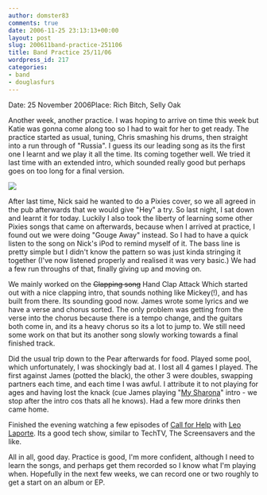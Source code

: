 ```yaml
---
author: domster83
comments: true
date: 2006-11-25 23:13:13+00:00
layout: post
slug: 200611band-practice-251106
title: Band Practice 25/11/06
wordpress_id: 217
categories:
- band
- douglasfurs
---
```


Date: 25 November 2006Place: Rich Bitch, Selly Oak




Another week, another practice. I was hoping to arrive on time this week but Katie was gonna come along too so I had to wait for her to get ready. The practice started as usual, tuning, Chris smashing his drums, then straight into a run through of "Russia". I guess its our leading song as its the first one I learnt and we play it all the time. Its coming together well. We tried it last time with an extended intro, which sounded really good but perhaps goes on too long for a final version.




![](http://www.qualeamusica.kit.net/Imagens&Gifs/pixies02.jpg)




After last time, Nick said he wanted to do a Pixies cover, so we all agreed in the pub afterwards that we would give "Hey" a try. So last night, I sat down and learnt it for today. Luckily I also took the liberty of learning some other Pixies songs that came on afterwards, because when I arrived at practice, I found out we were doing "Gouge Away" instead. So I had to have a quick listen to the song on Nick's iPod to remind myself of it. The bass line is pretty simple but I didn't know the pattern so was just kinda stringing it together (I've now listened properly and realised it was very basic.) We had a few run throughs of that, finally giving up and moving on.




We mainly worked on the <strike>Clapping song</strike> Hand Clap Attack Which started out with a nice clapping intro, that sounds nothing like Mickey(!), and has built from there. Its sounding good now. James wrote some lyrics and we have a verse and chorus sorted. The only problem was getting from the verse into the chorus because there is a tempo change, and the guitars both come in, and its a heavy chorus so its a lot to jump to. We still need some work on that but its another song slowly working towards a final finished track.




Did the usual trip down to the Pear afterwards for food. Played some pool, which unfortunately, I was shockingly bad at. I lost all 4 games I played. The first against James (potted the black), the other 3 were doubles, swapping partners each time, and each time I was awful. I attribute it to not playing for ages and having lost the knack (cue James playing "[My Sharona](http://www.fretplay.com/tabs/k/knack/my_sharona-tab.shtml)" intro - we stop after the intro cos thats all he knows). Had a few more drinks then came home.




Finished the evening watching a few episodes of [Call for Help](http://callforhelptv.com) with [Leo Laporte](http://leoville.com). Its a good tech show, similar to TechTV, The Screensavers and the like.




All in all, good day. Practice is good, I'm more confident, although I need to learn the songs, and perhaps get them recorded so I know what I'm playing when. Hopefully in the next few weeks, we can record one or two roughly to get a start on an album or EP.
